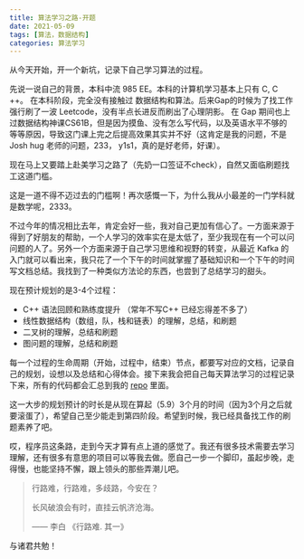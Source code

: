```yaml
---
title: 算法学习之路-开题
date: 2021-05-09 
tags: [算法，数据结构]
categories: 算法学习
---
```



从今天开始，开一个新坑，记录下自己学习算法的过程。

先说一说自己的背景，本科中流 985 EE。本科的计算机学习基本上只有 C, C ++。 在本科阶段，完全没有接触过 数据结构和算法。后来Gap的时候为了找工作强行刷了一波 Leetcode，没有半点长进反而刷出了心理阴影。 在 Gap 期间也上过数据结构神课CS61B，但是因为摸鱼、没有怎么写代码，以及英语水平不够的等等原因，导致这门课上完之后提高效果其实并不好（这肯定是我的问题，不是 Josh hug 老师的问题，233， y1s1，真的是好老师，好课）。

现在马上又要踏上赴美学习之路了（先奶一口签证不check），自然又面临刷题找工这道门槛。

这是一道不得不迈过去的门槛啊！再次感慨一下，为什么我从小最差的一门学科就是数学呢，2333。

不过今年的情况相比去年，肯定会好一些，我对自己更加有信心了。一方面来源于得到了好朋友的帮助，一个人学习的效率实在是太低了，至少我现在有一个可以问问题的人了。另外一个方面来源于自己学习思维和视野的转变，从最近 Kafka 的入门就可以看出来，我只花了一个下午的时间就掌握了基础知识和一个下午的时间写文档总结。我找到了一种类似方法论的东西，也尝到了总结学习的甜头。

现在预计规划的是3-4个过程：

* C++ 语法回顾和熟练度提升 （常年不写C++ 已经忘得差不多了）
* 线性数据结构（数组，队，栈和链表）的理解，总结，和刷题
* 二叉树的理解，总结和刷题
* 图问题的理解，总结和刷题

每一个过程的生命周期（开始，过程中，结束）节点，都要写对应的文档，记录自己的规划，设想以及总结和心得体会。接下来我会把自己每天算法学习的过程记录下来，所有的代码都会汇总到我的 [repo](https://github.com/YuYanzy/Learning-Data-structure-and-Algroithm) 里面。

这一大步的规划预计的时长是从现在算起（5.9）3个月的时间（因为3个月之后就要滚蛋了），希望自己至少能走到第四阶段。希望到时候，我已经具备找工作的刷题素养了吧。

哎，程序员这条路，走到今天才算有点上道的感觉了。我还有很多技术需要去学习理解，还有很多有意思的项目可以等我去做。愿自己一步一个脚印，虽起步晚，走得慢，也能坚持不懈，跟上领头的那些弄潮儿吧。

>行路难，行路难，多歧路，今安在？
>
>长风破浪会有时，直挂云帆济沧海。
>
>—— 李白 《行路难. 其一》

与诸君共勉！




